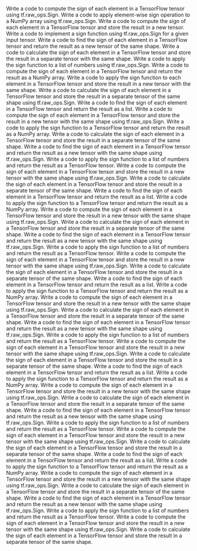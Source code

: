Write a code to compute the sign of each element in a TensorFlow tensor using tf.raw_ops.Sign.
Write a code to apply element-wise sign operation to a NumPy array using tf.raw_ops.Sign.
Write a code to compute the sign of each element in a TensorFlow tensor and store the result in a new tensor.
Write a code to implement a sign function using tf.raw_ops.Sign for a given input tensor.
Write a code to find the sign of each element in a TensorFlow tensor and return the result as a new tensor of the same shape.
Write a code to calculate the sign of each element in a TensorFlow tensor and store the result in a separate tensor with the same shape.
Write a code to apply the sign function to a list of numbers using tf.raw_ops.Sign.
Write a code to compute the sign of each element in a TensorFlow tensor and return the result as a NumPy array.
Write a code to apply the sign function to each element in a TensorFlow tensor and store the result in a new tensor with the same shape.
Write a code to calculate the sign of each element in a TensorFlow tensor and store the result in a separate tensor of the same shape using tf.raw_ops.Sign.
Write a code to find the sign of each element in a TensorFlow tensor and return the result as a list.
Write a code to compute the sign of each element in a TensorFlow tensor and store the result in a new tensor with the same shape using tf.raw_ops.Sign.
Write a code to apply the sign function to a TensorFlow tensor and return the result as a NumPy array.
Write a code to calculate the sign of each element in a TensorFlow tensor and store the result in a separate tensor of the same shape.
Write a code to find the sign of each element in a TensorFlow tensor and return the result as a new tensor with the same shape using tf.raw_ops.Sign.
Write a code to apply the sign function to a list of numbers and return the result as a TensorFlow tensor.
Write a code to compute the sign of each element in a TensorFlow tensor and store the result in a new tensor with the same shape using tf.raw_ops.Sign.
Write a code to calculate the sign of each element in a TensorFlow tensor and store the result in a separate tensor of the same shape.
Write a code to find the sign of each element in a TensorFlow tensor and return the result as a list.
Write a code to apply the sign function to a TensorFlow tensor and return the result as a NumPy array.
Write a code to compute the sign of each element in a TensorFlow tensor and store the result in a new tensor with the same shape using tf.raw_ops.Sign.
Write a code to calculate the sign of each element in a TensorFlow tensor and store the result in a separate tensor of the same shape.
Write a code to find the sign of each element in a TensorFlow tensor and return the result as a new tensor with the same shape using tf.raw_ops.Sign.
Write a code to apply the sign function to a list of numbers and return the result as a TensorFlow tensor.
Write a code to compute the sign of each element in a TensorFlow tensor and store the result in a new tensor with the same shape using tf.raw_ops.Sign.
Write a code to calculate the sign of each element in a TensorFlow tensor and store the result in a separate tensor of the same shape.
Write a code to find the sign of each element in a TensorFlow tensor and return the result as a list.
Write a code to apply the sign function to a TensorFlow tensor and return the result as a NumPy array.
Write a code to compute the sign of each element in a TensorFlow tensor and store the result in a new tensor with the same shape using tf.raw_ops.Sign.
Write a code to calculate the sign of each element in a TensorFlow tensor and store the result in a separate tensor of the same shape.
Write a code to find the sign of each element in a TensorFlow tensor and return the result as a new tensor with the same shape using tf.raw_ops.Sign.
Write a code to apply the sign function to a list of numbers and return the result as a TensorFlow tensor.
Write a code to compute the sign of each element in a TensorFlow tensor and store the result in a new tensor with the same shape using tf.raw_ops.Sign.
Write a code to calculate the sign of each element in a TensorFlow tensor and store the result in a separate tensor of the same shape.
Write a code to find the sign of each element in a TensorFlow tensor and return the result as a list.
Write a code to apply the sign function to a TensorFlow tensor and return the result as a NumPy array.
Write a code to compute the sign of each element in a TensorFlow tensor and store the result in a new tensor with the same shape using tf.raw_ops.Sign.
Write a code to calculate the sign of each element in a TensorFlow tensor and store the result in a separate tensor of the same shape.
Write a code to find the sign of each element in a TensorFlow tensor and return the result as a new tensor with the same shape using tf.raw_ops.Sign.
Write a code to apply the sign function to a list of numbers and return the result as a TensorFlow tensor.
Write a code to compute the sign of each element in a TensorFlow tensor and store the result in a new tensor with the same shape using tf.raw_ops.Sign.
Write a code to calculate the sign of each element in a TensorFlow tensor and store the result in a separate tensor of the same shape.
Write a code to find the sign of each element in a TensorFlow tensor and return the result as a list.
Write a code to apply the sign function to a TensorFlow tensor and return the result as a NumPy array.
Write a code to compute the sign of each element in a TensorFlow tensor and store the result in a new tensor with the same shape using tf.raw_ops.Sign.
Write a code to calculate the sign of each element in a TensorFlow tensor and store the result in a separate tensor of the same shape.
Write a code to find the sign of each element in a TensorFlow tensor and return the result as a new tensor with the same shape using tf.raw_ops.Sign.
Write a code to apply the sign function to a list of numbers and return the result as a TensorFlow tensor.
Write a code to compute the sign of each element in a TensorFlow tensor and store the result in a new tensor with the same shape using tf.raw_ops.Sign.
Write a code to calculate the sign of each element in a TensorFlow tensor and store the result in a separate tensor of the same shape.